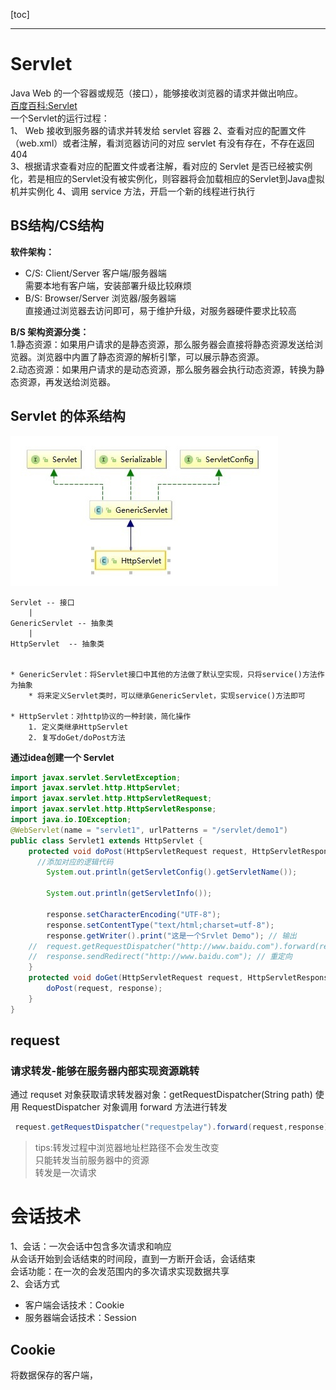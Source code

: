 
[toc]



 - - -
# Servlet 
Java Web 的一个容器或规范（接口），能够接收浏览器的请求并做出响应。  
[百度百科:Servlet](https://baike.baidu.com/item/servlet/477555?fr=aladdin)  
一个Servlet的运行过程：  
1、 Web 接收到服务器的请求并转发给 servlet 容器
2、查看对应的配置文件（web.xml）或者注解，看浏览器访问的对应 servlet 有没有存在，不存在返回 404  
3、根据请求查看对应的配置文件或者注解，看对应的 Servlet 是否已经被实例化，若是相应的Servlet没有被实例化，则容器将会加载相应的Servlet到Java虚拟机并实例化
4、调用 service 方法，开启一个新的线程进行执行
## BS结构/CS结构 
**软件架构：**  
- C/S: Client/Server 客户端/服务器端  
需要本地有客户端，安装部署升级比较麻烦
- B/S: Browser/Server 浏览器/服务器端  
直接通过浏览器去访问即可，易于维护升级，对服务器硬件要求比较高

**B/S 架构资源分类：**  
1.静态资源：如果用户请求的是静态资源，那么服务器会直接将静态资源发送给浏览器。浏览器中内置了静态资源的解析引擎，可以展示静态资源。  
2.动态资源：如果用户请求的是动态资源，那么服务器会执行动态资源，转换为静态资源，再发送给浏览器。
## Servlet 的体系结构
![](./img/web/web-servlet.png)  

	Servlet -- 接口
		|
	GenericServlet -- 抽象类
		|
	HttpServlet  -- 抽象类
    

	* GenericServlet：将Servlet接口中其他的方法做了默认空实现，只将service()方法作为抽象
		* 将来定义Servlet类时，可以继承GenericServlet，实现service()方法即可

	* HttpServlet：对http协议的一种封装，简化操作
		1. 定义类继承HttpServlet
		2. 复写doGet/doPost方法

**通过idea创建一个 Servlet**
```java
import javax.servlet.ServletException;
import javax.servlet.http.HttpServlet;
import javax.servlet.http.HttpServletRequest;
import javax.servlet.http.HttpServletResponse;
import java.io.IOException;
@WebServlet(name = "servlet1", urlPatterns = "/servlet/demo1")
public class Servlet1 extends HttpServlet {
    protected void doPost(HttpServletRequest request, HttpServletResponse response) throws ServletException, IOException {
      //添加对应的逻辑代码
        System.out.println(getServletConfig().getServletName());

        System.out.println(getServletInfo());

        response.setCharacterEncoding("UTF-8");
        response.setContentType("text/html;charset=utf-8");
        response.getWriter().print("这是一个Srvlet Demo"); // 输出
    //  request.getRequestDispatcher("http://www.baidu.com").forward(request, response); //转发
    //  response.sendRedirect("http://www.baidu.com"); // 重定向  
    }
    protected void doGet(HttpServletRequest request, HttpServletResponse response) throws ServletException, IOException {
        doPost(request, response);
    }
}

```



## request
### 请求转发-能够在服务器内部实现资源跳转
通过 requset 对象获取请求转发器对象：getRequestDispatcher(String path)
使用 RequestDispatcher 对象调用 forward 方法进行转发
```java
 request.getRequestDispatcher("requestpelay").forward(request,response);
```
> tips:转发过程中浏览器地址栏路径不会发生改变  
>只能转发当前服务器中的资源  
>转发是一次请求


# 会话技术
1、会话：一次会话中包含多次请求和响应  
   从会话开始到会话结束的时间段，直到一方断开会话，会话结束  
   会话功能：在一次的会发范围内的多次请求实现数据共享  
2、会话方式  
 - 客户端会话技术：Cookie  
 - 服务器端会话技术：Session
    
## Cookie
将数据保存的客户端，
